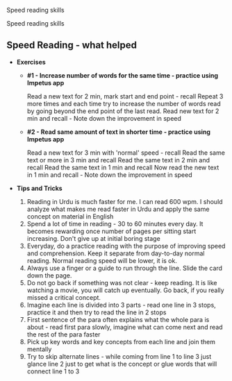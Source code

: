 Speed reading skills

Speed reading skills

## Speed Reading - what helped

- **Exercises**
    - **#1 - Increase number of words for the same time - practice using Impetus app**

        Read a new text for 2 min, mark start and end point - recall
        Repeat 3 more times and each time try to increase the number of words read by going beyond the end point of the last read. 
        Read new text for 2 min and recall - Note down the improvement in speed

    - **#2 - Read same amount of text in shorter time - practice using Impetus app**

        Read a new text for 3 min with 'normal' speed - recall
        Read the same text or more in 3 min and recall
        Read the same text in 2 min and recall
        Read the same text in 1 min and recall
        Now read the new text in 1 min and recall - Note down the improvement in speed 

- **Tips and Tricks**
    1. Reading in Urdu is much faster for me. I can read 600 wpm. I should analyze what makes me read faster in Urdu and apply the same concept on material in English
    2. Spend a lot of time in reading - 30 to 60 minutes every day. It becomes rewarding once number of pages per sitting start increasing. Don't give up at initial boring stage
    3. Everyday, do a practice reading with the purpose of improving speed and comprehension. Keep it separate from day-to-day normal reading. Normal reading speed will be lower, it is ok.
    4. Always use a finger or a guide to run through the line. Slide the card down the page.
    5. Do not go back if something was not clear - keep reading. It is like watching a movie, you will catch up eventually. Go back, if you really missed a critical concept. 
    6. Imagine each line is divided into 3 parts - read one line in 3 stops, practice it and then try to read the line in 2 stops
    7. First sentence of the para often explains what the whole para is about - read first para slowly, imagine what can come next and read the rest of the para faster
    8. Pick up key words and key concepts from each line and join them mentally
    9. Try to skip alternate lines - while coming from line 1 to line 3 just glance line 2 just to get what is the concept or glue words that will connect line 1 to 3